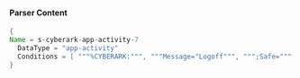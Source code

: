 #### Parser Content
```Java
{
Name = s-cyberark-app-activity-7
  DataType = "app-activity"
  Conditions = [ """%CYBERARK:""", """Message="Logoff""", """;Safe=""" ]
}
```